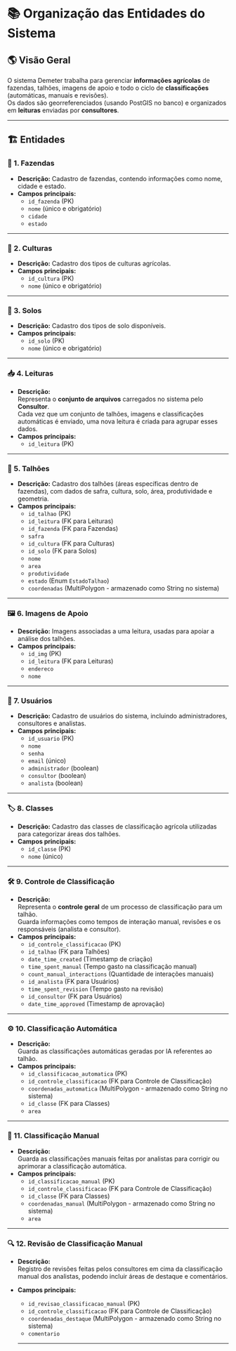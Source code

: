 # 📚 Organização das Entidades do Sistema

## 🌎 Visão Geral

O sistema Demeter trabalha para gerenciar **informações agrícolas** de fazendas, talhões, imagens de apoio e todo o ciclo de **classificações** (automáticas, manuais e revisões).  
Os dados são georreferenciados (usando PostGIS no banco) e organizados em **leituras** enviadas por **consultores**.

---

## 🏗️ Entidades

### 🏡 1. Fazendas
- **Descrição:** Cadastro de fazendas, contendo informações como nome, cidade e estado.
- **Campos principais:**
  - `id_fazenda` (PK)
  - `nome` (único e obrigatório)
  - `cidade`
  - `estado`

---

### 🌱 2. Culturas
- **Descrição:** Cadastro dos tipos de culturas agrícolas.
- **Campos principais:**
  - `id_cultura` (PK)
  - `nome` (único e obrigatório)

---

### 🧱 3. Solos
- **Descrição:** Cadastro dos tipos de solo disponíveis.
- **Campos principais:**
  - `id_solo` (PK)
  - `nome` (único e obrigatório)

---

### 📥 4. Leituras
- **Descrição:**  
  Representa o **conjunto de arquivos** carregados no sistema pelo **Consultor**.  
  Cada vez que um conjunto de talhões, imagens e classificações automáticas é enviado, uma nova leitura é criada para agrupar esses dados.
- **Campos principais:**
  - `id_leitura` (PK)

---

### 🧩 5. Talhões
- **Descrição:** Cadastro dos talhões (áreas específicas dentro de fazendas), com dados de safra, cultura, solo, área, produtividade e geometria.
- **Campos principais:**
  - `id_talhao` (PK)
  - `id_leitura` (FK para Leituras)
  - `id_fazenda` (FK para Fazendas)
  - `safra`
  - `id_cultura` (FK para Culturas)
  - `id_solo` (FK para Solos)
  - `nome`
  - `area`
  - `produtividade`
  - `estado` (Enum `EstadoTalhao`)
  - `coordenadas` (MultiPolygon - armazenado como String no sistema)

---

### 🖼️ 6. Imagens de Apoio
- **Descrição:** Imagens associadas a uma leitura, usadas para apoiar a análise dos talhões.
- **Campos principais:**
  - `id_img` (PK)
  - `id_leitura` (FK para Leituras)
  - `endereco`
  - `nome`

---

### 👥 7. Usuários
- **Descrição:** Cadastro de usuários do sistema, incluindo administradores, consultores e analistas.
- **Campos principais:**
  - `id_usuario` (PK)
  - `nome`
  - `senha`
  - `email` (único)
  - `administrador` (boolean)
  - `consultor` (boolean)
  - `analista` (boolean)

---

### 🏷️ 8. Classes
- **Descrição:** Cadastro das classes de classificação agrícola utilizadas para categorizar áreas dos talhões.
- **Campos principais:**
  - `id_classe` (PK)
  - `nome` (único)

---

### 🛠️ 9. Controle de Classificação
- **Descrição:**  
  Representa o **controle geral** de um processo de classificação para um talhão.  
  Guarda informações como tempos de interação manual, revisões e os responsáveis (analista e consultor).
- **Campos principais:**
  - `id_controle_classificacao` (PK)
  - `id_talhao` (FK para Talhões)
  - `date_time_created` (Timestamp de criação)
  - `time_spent_manual` (Tempo gasto na classificação manual)
  - `count_manual_interactions` (Quantidade de interações manuais)
  - `id_analista` (FK para Usuários)
  - `time_spent_revision` (Tempo gasto na revisão)
  - `id_consultor` (FK para Usuários)
  - `date_time_approved` (Timestamp de aprovação)

---

### ⚙️ 10. Classificação Automática
- **Descrição:**  
  Guarda as classificações automáticas geradas por IA referentes ao talhão.
- **Campos principais:**
  - `id_classificacao_automatica` (PK)
  - `id_controle_classificacao` (FK para Controle de Classificação)
  - `coordenadas_automatica` (MultiPolygon - armazenado como String no sistema)
  - `id_classe` (FK para Classes)
  - `area`

---

### 📝 11. Classificação Manual
- **Descrição:**  
  Guarda as classificações manuais feitas por analistas para corrigir ou aprimorar a classificação automática.
- **Campos principais:**
  - `id_classificacao_manual` (PK)
  - `id_controle_classificacao` (FK para Controle de Classificação)
  - `id_classe` (FK para Classes)
  - `coordenadas_manual` (MultiPolygon - armazenado como String no sistema)
  - `area`

---

### 🔍 12. Revisão de Classificação Manual
- **Descrição:**  
  Registro de revisões feitas pelos consultores em cima da classificação manual dos analistas, podendo incluir áreas de destaque e comentários.
- **Campos principais:**
  - `id_revisao_classificacao_manual` (PK)
  - `id_controle_classificacao` (FK para Controle de Classificação)
  - `coordenadas_destaque` (MultiPolygon - armazenado como String no sistema)
  - `comentario`

  ---